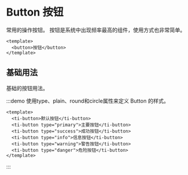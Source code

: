# Button 按钮
常用的操作按钮。
按钮是系统中出现频率最高的组件，使用方式也非常简单。

```vue
<template>
  <button>按钮</button>
</template>
```
## 基础用法
基础的按钮用法。

:::demo 使用type、plain、round和circle属性来定义 Button 的样式。
```vue
<template>
  <ti-button>默认按钮</ti-button>
  <ti-button type="primary">主要按钮</ti-button>
  <ti-button type="success">成功按钮</ti-button>
  <ti-button type="info">信息按钮</ti-button>
  <ti-button type="warning">警告按钮</ti-button>
  <ti-button type="danger">危险按钮</ti-button>
</template>
```
:::
